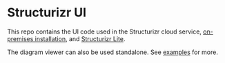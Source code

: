 # Structurizr UI

This repo contains the UI code used in the Structurizr cloud service,
[on-premises installation](https://github.com/structurizr/onpremises),
and [Structurizr Lite](https://github.com/structurizr/lite).

The diagram viewer can also be used standalone. See [examples](examples) for more.